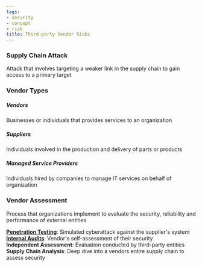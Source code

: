 ```yaml
---
tags:
- security
- concept
- risk
title: Third-party Vendor Risks
---
```


### Supply Chain Attack
Attack that involves targeting a weaker link in the supply chain to gain access to a primary target

### Vendor Types

##### Vendors
Businesses or individuals that provides services to an organization  

##### Suppliers
Individuals involved in the production and delivery of parts or products  

##### Managed Service Providers
Individuals hired by companies to manage IT services on behalf of organization

### Vendor Assessment
Process that organizations implement to evaluate the security, reliability and performance of external entities

**[Penetration Testing](audits-and-assessments/penetration-testing.md)**: Simulated cyberattack against the supplier's system  
**[Internal Audits](audits-and-assessments/internal-audits.md)**: Vendor's self-assessment of their security  
**Independent Assessment**: Evaluation conducted by third-party entities
**Supply Chain Analysis**: Deep dive into a vendors entire supply chain to assess security
